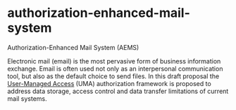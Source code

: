 # authorization-enhanced-mail-system
Authorization-Enhanced Mail System (AEMS)

Electronic mail (email) is the most pervasive form of business information exchange. Email is often used not only as an interpersonal communication tool, but also as the default choice to send files. In this draft proposal the [User-Managed Access][1] (UMA) authorization framework is proposed to address data storage, access control and data transfer limitations of current mail systems.

[1]: https://en.wikipedia.org/wiki/User-Managed_Access